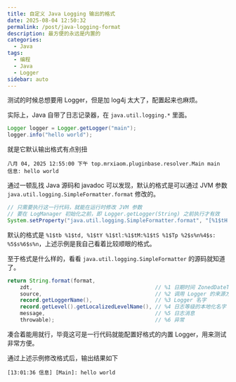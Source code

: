 ```yaml
---
title: 自定义 Java Logging 输出的格式
date: 2025-08-04 12:50:32
permalink: /post/java-logging-format
description: 最方便的永远是内置的
categories: 
  - Java
tags: 
  - 编程
  - Java
  - Logger
sidebar: auto
---
```


测试的时候总想要用 Logger，但是加 log4j 太大了，配置起来也麻烦。

实际上，Java 自带了日志记录器，在 `java.util.logging.*` 里面。

```java
Logger logger = Logger.getLogger("main");
logger.info("hello world");
```

就是它默认输出格式有点别扭

```
八月 04, 2025 12:55:00 下午 top.mrxiaom.pluginbase.resolver.Main main
信息: hello world
```

通过一顿乱找 Java 源码和 javadoc 可以发现，默认的格式是可以通过 JVM 参数 `java.util.logging.SimpleFormatter.format` 修改的。

```java
// 只需要执行这一行代码，就能在运行时修改 JVM 参数
// 要在 LogManager 初始化之前，即 Logger.getLogger(String) 之前执行才有效
System.setProperty("java.util.logging.SimpleFormatter.format", "[%1$tH:%1$tM:%1$tS %4$s] [%3$s]: %5$s%6$s%n");
```

默认的格式是 `%1$tb %1$td, %1$tY %1$tl:%1$tM:%1$tS %1$Tp %2$s%n%4$s: %5$s%6$s%n`，上述示例是我自己看着比较顺眼的格式。

至于格式是什么样的，看看 `java.util.logging.SimpleFormatter` 的源码就知道了。

```java
return String.format(format,
    zdt,                                       // %1 日期时间 ZonedDateTime
    source,                                    // %2 调用 Logger 的来源方法位置
    record.getLoggerName(),                    // %3 Logger 名字
    record.getLevel().getLocalizedLevelName(), // %4 日志等级的本地化名字
    message,                                   // %5 日志消息
    throwable);                                // %6 异常
```

凑合着能用就行，毕竟这可是一行代码就能配置好格式的内置 Logger，用来测试非常方便。

通过上述示例修改格式后，输出结果如下

```
[13:01:36 信息] [Main]: hello world
```
